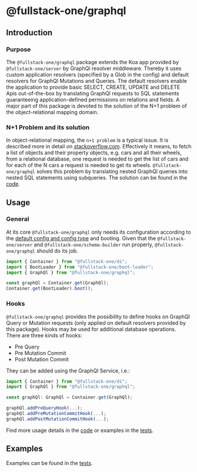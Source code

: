# @fullstack-one/graphql

## Introduction

### Purpose

The `@fullstack-one/graphql` package extends the Koa app provided by `@fullstack-one/server` by GraphQl resolver middleware. Thereby it uses custom application resolvers (specified by a Glob in the config) and default resolvers for GraphQl Mutations and Queries. The default resolvers enable the application to provide basic SELECT, CREATE, UPDATE and DELETE Apis out-of-the-box by translating GraphQl requests to SQL statements guaranteeing application-defined permissions on relations and fields. A major part of this package is devoted to the solution of the N+1 problem of the object-relational mapping domain.

### N+1 Problem and its solution

In object-relational mapping, the `n+1 problem` is a typical issue. It is described more in detail on [stackoverflow.com](https://stackoverflow.com/questions/97197/what-is-the-n1-selects-problem-in-orm-object-relational-mapping). Effectively it means, to fetch a list of objects and their property objects, e.g. cars and all their wheels, from a relational database, one request is needed to get the list of cars and for each of the N cars a request is needed to get its wheels. `@fullstack-one/graphql` solves this problem by translating nested GraphQl queries into nested SQL statements using subqueries. The solution can be found in the [code](lib/getDefaultResolvers/QueryBuilder). 


## Usage

### General

At its core `@fullstack-one/graphql` only needs its configuration according to the [default config and config type](config) and booting. Given that the `@fullstack-one/server` and `@fullstack-one/schema-builder` run properly, `@fullstack-one/graphql` should do its job.

```ts
import { Container } from "@fullstack-one/di";
import { BootLoader } from "@fullstack-one/boot-loader";
import { GraphQl } from "@fullstack-one/graphql";

const graphQl = Container.get(GraphQl);
Container.get(BootLoader).boot();
```

### Hooks

`@fullstack-one/graphql` provides the possibility to define hooks on GraphQl Query or Mutation requests (only applied on default resolvers provided by this package). Hooks may be used for additional database operations. There are three kinds of hooks:
- Pre Query
- Pre Mutation Commit
- Post Mutation Commit

They can be added using the GraphQl Service, i.e.:
```ts
import { Container } from "@fullstack-one/di";
import { GraphQl } from "@fullstack-one/graphql";

const graphQl: GraphQl = Container.get(GraphQl);

graphQl.addPreQueryHook(...);
graphQl.addPreMutationCommitHook(...);
graphQl.addPostMutationCommitHook(...);
```

Find more usage details in the [code](lib) or examples in the [tests](test/hook.test.ts).

## Examples

Examples can be found in the [tests](test).
